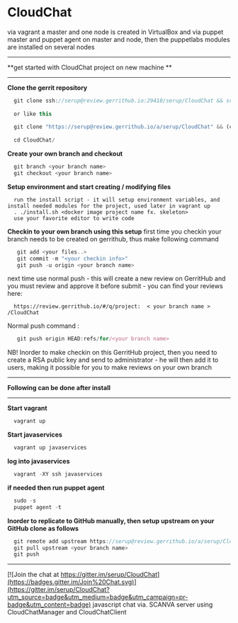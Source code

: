 # CloudChat 
via vagrant a master and one node is created in VirtualBox and via puppet master and puppet agent on master and node, then the puppetlabs modules are  installed on several nodes 

*********************************************************************
**get started with CloudChat project on new machine                **
*********************************************************************
**Clone the gerrit repository**
```javascript 
  git clone ssh://serup@review.gerrithub.io:29418/serup/CloudChat && scp -p -P 29418 serup@review.gerrithub.io:hooks/commit-msg CloudChat/.git/hooks/
  
  or like this
  
  git clone "https://serup@review.gerrithub.io/a/serup/CloudChat" && (cd "CloudChat" && mkdir -p .git/hooks && curl -Lo `git rev-parse --git-dir`/hooks/commit-msg https://serup@review.gerrithub.io/tools/hooks/commit-msg; chmod +x `git rev-parse --git-dir`/hooks/commit-msg)
  
  cd CloudChat/
```
**Create your own branch and checkout**
```javascript 
  git branch <your branch name>
  git checkout <your branch name>
```
**Setup environment and start creating / modifying files**
```
  run the install script - it will setup environment variables, and install needed modules for the project, used later in vagrant up
  . ./install.sh <docker image project name fx. skeleton>
  use your favorite editor to write code
```
**Checkin to your own branch using this setup**
 first time you checkin your branch needs to be created on gerrithub, thus make following command
```javascript 
   git add <your files..>
   git commit -m "<your checkin info>"
   git push -u origin <your branch name>
```
 next time use normal push - this will create a new review on GerritHub and you must review and approve it before submit - you can find your reviews here:
```
  https://review.gerrithub.io/#/q/project:  < your branch name >  /CloudChat
```
 Normal push command :
```javascript 
   git push origin HEAD:refs/for/<your branch name>
```
 NB! Inorder to make checkin on this GerritHub project, then you need to create a RSA public key and send to administrator - he will then add it to users, making it possible for you to make reviews on your own branch

*********************************************************************
**Following can be done after install**
*********************************************************************
**Start vagrant**
```javascript 
  vagrant up
```
**Start javaservices**
```javascript 
  vagrant up javaservices 
```
**log into javaservices**
```javascript 
  vagrant -XY ssh javaservices 
```
**if needed then run puppet agent**
```javascript 
  sudo -s
  puppet agent -t
```

**Inorder to replicate to GitHub manually, then setup upstream on your GitHub clone as follows**
```javascript 
  git remote add upstream https://serup@review.gerrithub.io/a/serup/CloudChat
  git pull upstream <your branch name>
  git push
```

*****************************
[![Join the chat at https://gitter.im/serup/CloudChat](https://badges.gitter.im/Join%20Chat.svg)](https://gitter.im/serup/CloudChat?utm_source=badge&utm_medium=badge&utm_campaign=pr-badge&utm_content=badge)
javascript chat via. SCANVA server using CloudChatManager and CloudChatClient

